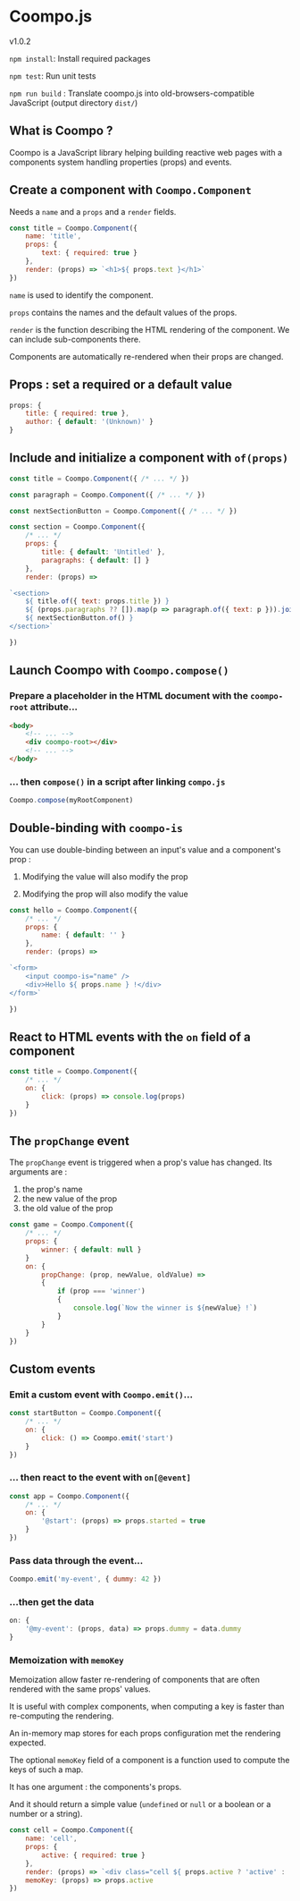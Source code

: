 # Coompo.js
v1.0.2

`npm install`: Install required packages

`npm test`: Run unit tests

`npm run build` : Translate coompo.js into old-browsers-compatible JavaScript (output directory `dist/`)

## What is Coompo ?
Coompo is a JavaScript library helping building reactive web pages with a components system handling properties (props) and events.

## Create a component with `Coompo.Component`
Needs a `name` and a `props` and a `render` fields.

```javascript
const title = Coompo.Component({
    name: 'title',
    props: {
        text: { required: true }
    },
    render: (props) => `<h1>${ props.text }</h1>`
})
```

`name` is used to identify the component.

`props` contains the names and the default values of the props.

`render` is the function describing the HTML rendering of the component. We can include sub-components there.

Components are automatically re-rendered when their props are changed.

## Props : set a required or a default value

```javascript
props: {
    title: { required: true },
    author: { default: '(Unknown)' }
}
```

## Include and initialize a component with `of(props)`
```javascript
const title = Coompo.Component({ /* ... */ })

const paragraph = Coompo.Component({ /* ... */ })

const nextSectionButton = Coompo.Component({ /* ... */ })

const section = Coompo.Component({
    /* ... */
    props: {
        title: { default: 'Untitled' },
        paragraphs: { default: [] }
    },
    render: (props) =>

`<section>
    ${ title.of({ text: props.title }) }
    ${ (props.paragraphs ?? []).map(p => paragraph.of({ text: p })).join('') }
    ${ nextSectionButton.of() }
</section>`

})
```

## Launch Coompo with `Coompo.compose()`

### Prepare a placeholder in the HTML document with the `coompo-root` attribute...
```html
<body>
    <!-- ... -->
    <div coompo-root></div>
    <!-- ... -->
</body>
```

### ... then `compose()` in a script after linking `compo.js`
```javascript
Coompo.compose(myRootComponent)
```

## Double-binding with `coompo-is`
You can use double-binding between an input's value and a component's prop :

1. Modifying the value will also modify the prop

2. Modifying the prop will also modify the value

```javascript
const hello = Coompo.Component({
    /* ... */
    props: {
        name: { default: '' }
    },
    render: (props) =>

`<form>
    <input coompo-is="name" />
    <div>Hello ${ props.name } !</div>
</form>`

})

```

## React to HTML events with the `on` field of a component
```javascript
const title = Coompo.Component({
    /* ... */
    on: {
        click: (props) => console.log(props)
    }
})
```

## The `propChange` event
The `propChange` event is triggered when a prop's value has changed. Its arguments are :

1. the prop's name
2. the new value of the prop
3. the old value of the prop


```javascript
const game = Coompo.Component({
    /* ... */
    props: {
        winner: { default: null }
    }
    on: {
        propChange: (prop, newValue, oldValue) =>
        {
            if (prop === 'winner')
            {
                console.log(`Now the winner is ${newValue} !`)
            }
        }
    }
})

```

## Custom events

### Emit a custom event with `Coompo.emit()`...
```javascript
const startButton = Coompo.Component({
    /* ... */
    on: {
        click: () => Coompo.emit('start')
    }
})
```

### ... then react to the event with `on[@event]` 
```javascript
const app = Coompo.Component({
    /* ... */
    on: {
        '@start': (props) => props.started = true
    }
})
```

### Pass data through the event...
```javascript
Coompo.emit('my-event', { dummy: 42 })
```

### ...then get the data
```javascript
on: {
    '@my-event': (props, data) => props.dummy = data.dummy
}
```

### Memoization with `memoKey`
Memoization allow faster re-rendering of components that are often rendered with the same props' values.

It is useful with complex components, when computing a key is faster than re-computing the rendering.

An in-memory map stores for each props configuration met the rendering expected.

The optional `memoKey` field of a component is a function used to compute the keys of such a map.

It has one argument : the components's props.

And it should return a simple value (`undefined` or `null` or a boolean or a number or a string).

```javascript
const cell = Coompo.Component({
    name: 'cell',
    props: {
        active: { required: true }
    },
    render: (props) => `<div class="cell ${ props.active ? 'active' : '' }"></div>`,
    memoKey: (props) => props.active
})
```
